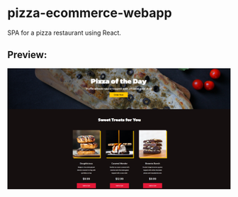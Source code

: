 # pizza-ecommerce-webapp

SPA for a pizza restaurant using React.

## Preview:

![Preview](/src/images/preview.PNG)
